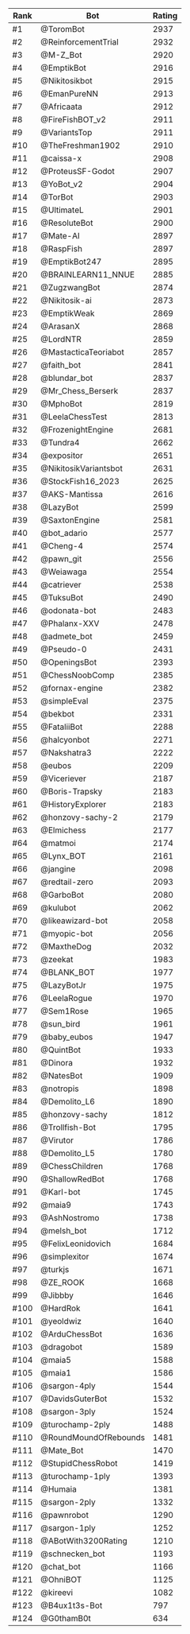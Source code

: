Rank|Bot|Rating
---|---|---
#1|@ToromBot|2937
#2|@ReinforcementTrial|2932
#3|@M-Z_Bot|2920
#4|@EmptikBot|2916
#5|@Nikitosikbot|2915
#6|@EmanPureNN|2913
#7|@Africaata|2912
#8|@FireFishBOT_v2|2911
#9|@VariantsTop|2911
#10|@TheFreshman1902|2910
#11|@caissa-x|2908
#12|@ProteusSF-Godot|2907
#13|@YoBot_v2|2904
#14|@TorBot|2903
#15|@UltimateL|2901
#16|@ResoluteBot|2900
#17|@Mate-AI|2897
#18|@RaspFish|2897
#19|@EmptikBot247|2895
#20|@BRAINLEARN11_NNUE|2885
#21|@ZugzwangBot|2874
#22|@Nikitosik-ai|2873
#23|@EmptikWeak|2869
#24|@ArasanX|2868
#25|@LordNTR|2859
#26|@MastacticaTeoriabot|2857
#27|@faith_bot|2841
#28|@blundar_bot|2837
#29|@Mr_Chess_Berserk|2837
#30|@MphoBot|2819
#31|@LeelaChessTest|2813
#32|@FrozenightEngine|2681
#33|@Tundra4|2662
#34|@expositor|2651
#35|@NikitosikVariantsbot|2631
#36|@StockFish16_2023|2625
#37|@AKS-Mantissa|2616
#38|@LazyBot|2599
#39|@SaxtonEngine|2581
#40|@bot_adario|2577
#41|@Cheng-4|2574
#42|@pawn_git|2556
#43|@Weiawaga|2554
#44|@catriever|2538
#45|@TuksuBot|2490
#46|@odonata-bot|2483
#47|@Phalanx-XXV|2478
#48|@admete_bot|2459
#49|@Pseudo-0|2431
#50|@OpeningsBot|2393
#51|@ChessNoobComp|2385
#52|@fornax-engine|2382
#53|@simpleEval|2375
#54|@bekbot|2331
#55|@FataliiBot|2288
#56|@halcyonbot|2271
#57|@Nakshatra3|2222
#58|@eubos|2209
#59|@Viceriever|2187
#60|@Boris-Trapsky|2183
#61|@HistoryExplorer|2183
#62|@honzovy-sachy-2|2179
#63|@Elmichess|2177
#64|@matmoi|2174
#65|@Lynx_BOT|2161
#66|@jangine|2098
#67|@redtail-zero|2093
#68|@GarboBot|2080
#69|@kulubot|2062
#70|@likeawizard-bot|2058
#71|@myopic-bot|2056
#72|@MaxtheDog|2032
#73|@zeekat|1983
#74|@BLANK_BOT|1977
#75|@LazyBotJr|1975
#76|@LeelaRogue|1970
#77|@Sem1Rose|1965
#78|@sun_bird|1961
#79|@baby_eubos|1947
#80|@QuintBot|1933
#81|@Dinora|1932
#82|@NatesBot|1909
#83|@notropis|1898
#84|@Demolito_L6|1890
#85|@honzovy-sachy|1812
#86|@Trollfish-Bot|1795
#87|@Virutor|1786
#88|@Demolito_L5|1780
#89|@ChessChildren|1768
#90|@ShallowRedBot|1768
#91|@Karl-bot|1745
#92|@maia9|1743
#93|@AshNostromo|1738
#94|@melsh_bot|1712
#95|@FelixLeonidovich|1684
#96|@simplexitor|1674
#97|@turkjs|1671
#98|@ZE_ROOK|1668
#99|@Jibbby|1646
#100|@HardRok|1641
#101|@yeoldwiz|1640
#102|@ArduChessBot|1636
#103|@dragobot|1589
#104|@maia5|1588
#105|@maia1|1586
#106|@sargon-4ply|1544
#107|@DavidsGuterBot|1532
#108|@sargon-3ply|1524
#109|@turochamp-2ply|1488
#110|@RoundMoundOfRebounds|1481
#111|@Mate_Bot|1470
#112|@StupidChessRobot|1419
#113|@turochamp-1ply|1393
#114|@Humaia|1381
#115|@sargon-2ply|1332
#116|@pawnrobot|1290
#117|@sargon-1ply|1252
#118|@ABotWith3200Rating|1210
#119|@schnecken_bot|1193
#120|@chat_bot|1166
#121|@OhniBOT|1125
#122|@kireevi|1082
#123|@B4ux1t3s-Bot|797
#124|@G0thamB0t|634
